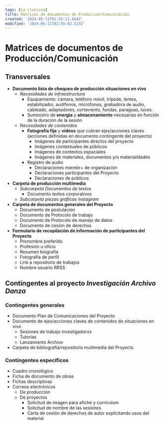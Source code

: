 ```yaml
---
tags: [La Lluviosa]
title: Matrices de documentos de Producción/Comunicación
created: '2024-05-11T01:35:11.664Z'
modified: '2024-05-11T02:55:02.523Z'
---
```


# Matrices de documentos de Producción/Comunicación

## Transversales 
- __Documento lista de chequeo de producción situaciones en vivo__
  - _Necesidades de infraestructura_
    - Equipamiento: cámara, teléfono móvil, trípode, lentes, estabilizador, audífonos, micrófonos, grabadora de audio, cableado, adaptadores, cortaviento, fundas, paraguas, luces.
    - Suministro de __energia__ y __almacenamiento__ necesarias en función de la duración de la sesión
  - _Necesidades de contenidos_
    - __Fotografía fija__ y __videos__ que cubran ejes/acciones claves (acciones definidas en documento contingente del proyecto)
      - Imágenes de participantes directos del proyecto
      - Imágenes contextuales de públicos
      - Imágenes de contextos espaciales
      - Imágenes de materiales, documentos y/o materialidades
    - Registro de audio
      - Declaraciones miembr+ de organización
      - Declaraciones participantes del Proyecto
      - Declaraciones de públicos
- __Carpeta de producción multimedia__
  - _Subcarpeta Documentos de textos_
    - Documento textos corporativos
  - _Subcarpeta piezas gráficas Instagram_
- __Carpeta de documentos generales del Proyecto__
  - Documento de postulación
  - Documento de Protocolo de trabajo
  - Documento de Protocolo de manejo de datos
  - Documento de cesión de derechos
- __Formulario de recopilación de información de participantes del Proyecto__
  - Pronombre preferido
  - Profesión u oficio
  - Resumen biografía
  - Fotografía de perfil
  - Link a repositorio de trabajos
  - Nombre usuario RRSS

## Contingentes al proyecto _Investigación Archivo Danza_ 

### Contingentes generales
- Documento Plan de Comunicaciones del Proyecto
- Documento de ejes/acciones claves de contenidos de situaciones en vivo
  - Sesiones de trabajo investigadorxs
  - Tutorías 
  - Lanzamiento Archivo
- Carpeta de bibliografía/repositorio multimedia del Proyecto

### Contingentes especificos
- Cuadro cronológico
- Ficha de documento de obras
- Fichas descriptivas
- Correos electrónicos
  - De producción
  - De proyectos
    - Solicitud de imagen para afiche y curriculum
    - Solicitud de nombre de las sesiones
    - Carta de cesión de derechos de autor explicitando usos del material


